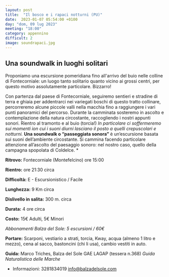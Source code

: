 ```yaml
---
layout: post
title:  "Il bosco e i rapaci notturni (PU)"
date:  2023-01-07 05:54:00 +0100
day: "dom, 09 lug 2023"
meeting: "18:00"
category: appennino 
difficult: 2
image: soundrapaci.jpg
---
```


## Una soundwalk in luoghi solitari

Proponiamo una escursione pomeridiana fino all'arrivo del buio nelle colline di Fontecorniale: un luogo tanto solitario quanto vicino ai grossi centri, per questo motivo assolutamente particolare. Bizzarro!

Con partenza dal paese di Fontecorniale, seguiremo sentieri e stradine di terra e ghiaia per addentrarci nei variegati boschi di questo tratto collinare, percorreremo alcune piccole valli nella macchia fino a raggiungere i vari punti panoramici del percorso.
Durante la camminata sosteremo in ascolto e contemplazione della natura circostante, raccogliendo i nostri appunti sonori.
Rientro al tramonto e al buio (torcia!)
*In particolare ci soffermeremo sui momenti ion cui i suoni diurni lasciano il posto a quelli crepuscolari e notturni.*
**Una soundwalk o “passeggiata sonora”** è un’escursione basata sui suoni dell’ambiente circostante. Si cammina facendo particolare attenzione all’ascolto del paesaggio sonoro: nel nostro caso, quello della campagna spopolata di Coldelce. *

**Ritrovo:** Fontecorniale (Montefelcino) ore 15:00

**Rientro:** ore 21:30 circa 

**Difficoltà:** E - Escursionistico / Facile

**Lunghezza:** 9 Km circa

**Dislivello in salita:** 300 m. circa

**Durata:** 4 ore circa

**Costo:** 15€ Adulti, 5€ Minori

*Abbonamenti Balza del Sole: 5 escursioni / 60€*

**Portare:** Scarponi, vestiario a strati, torcia, Kway, acqua (almeno 1 litro e mezzo), cena al sacco, bastoncini (chi li usa), cambio vestiti in auto.

**Guida:** Marco Triches, Balza del Sole GAE LAGAP (tessera n.368)
*Guida Naturalistica delle Marche*
+ Informazioni:    3281834019    info@balzadelsole.com
